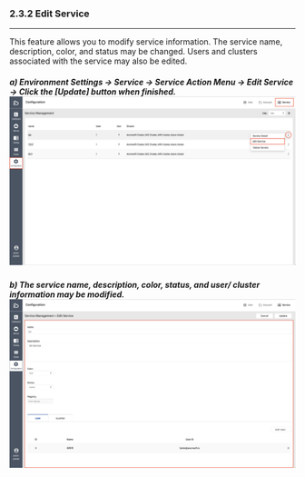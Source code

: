 ### 2.3.2 Edit Service

---

This feature allows you to modify service information. The service name, description, color, and status may be changed. Users and clusters associated with the service may also be edited.

##### a\) Environment Settings → Service → Service Action Menu → Edit Service → Click the [Update] button when finished.![](/assets/EN/2.5/2.3.2_1.png)

##### b\) The service name, description, color, status, and user/ cluster information may be modified.![](/assets/EN/2.5/2.3.2_2.png)



